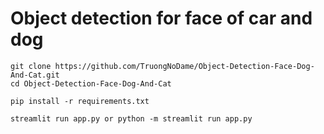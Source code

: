 # Object detection for face of car and dog

    git clone https://github.com/TruongNoDame/Object-Detection-Face-Dog-And-Cat.git
    cd Object-Detection-Face-Dog-And-Cat
    
    pip install -r requirements.txt
    
    streamlit run app.py or python -m streamlit run app.py
 
